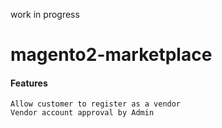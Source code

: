 work in progress

# magento2-marketplace

#### Features
```
Allow customer to register as a vendor
Vendor account approval by Admin

```
